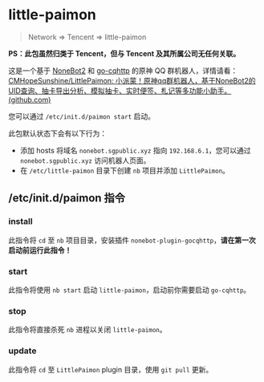 # little-paimon

> Network => Tencent => little-paimon

**PS：此包虽然归类于 Tencent，但与 Tencent 及其所属公司无任何关联。**

这是一个基于 [NoneBot2](https://github.com/nonebot/nonebot2) 和 [go-cqhttp](https://github.com/Mrs4s/go-cqhttp) 的原神 QQ 群机器人，详情请看：[CMHopeSunshine/LittlePaimon: 小派蒙！原神qq群机器人，基于NoneBot2的UID查询、抽卡导出分析、模拟抽卡、实时便签、札记等多功能小助手。 (github.com)](https://github.com/CMHopeSunshine/LittlePaimon)

您可以通过 `/etc/init.d/paimon start` 启动。

此包默认状态下会有以下行为：

+ 添加 hosts 将域名 `nonebot.sgpublic.xyz` 指向 `192.168.6.1`，您可以通过 `nonebot.sgpublic.xyz` 访问机器人页面。
+ 在 `/etc/little-paimon` 目录下创建 `nb` 项目并添加 `LittlePaimon`。

## /etc/init.d/paimon 指令

### install

此指令将 `cd` 至 `nb` 项目目录，安装插件 `nonebot-plugin-gocqhttp`，**请在第一次启动前运行此指令！**

### start

此指令将使用 `nb start` 启动 `little-paimon`，启动前你需要启动 `go-cqhttp`。

### stop

此指令将直接杀死 `nb` 进程以关闭 `little-paimon`。

### update

此指令将 `cd` 至 `LittlePaimon` plugin 目录，使用 `git pull` 更新。

